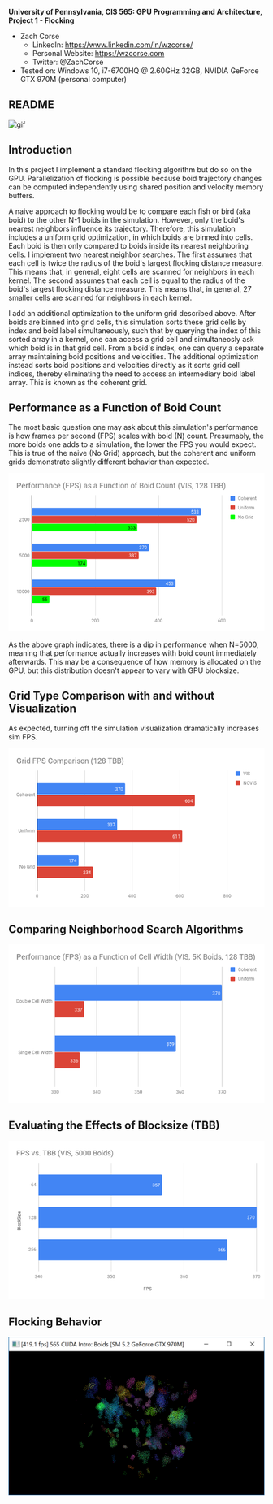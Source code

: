 **University of Pennsylvania, CIS 565: GPU Programming and Architecture,
Project 1 - Flocking**

* Zach Corse
  * LinkedIn: https://www.linkedin.com/in/wzcorse/
  * Personal Website: https://wzcorse.com
  * Twitter: @ZachCorse
* Tested on: Windows 10, i7-6700HQ @ 2.60GHz 32GB, NVIDIA GeForce GTX 970M (personal computer)

## README

![gif](images/flocking.gif)

Introduction
------------

In this project I implement a standard flocking algorithm but do so on the GPU. Parallelization of flocking is possible because boid trajectory changes can be computed independently using shared position and velocity memory buffers.

A naive approach to flocking would be to compare each fish or bird (aka boid) to the other N-1 boids in the simulation. However, only the boid's nearest neighbors influence its trajectory. Therefore, this simulation includes a uniform grid optimization, in which boids are binned into cells. Each boid is then only compared to boids inside its nearest neighboring cells. I implement two nearest neighbor searches. The first assumes that each cell is twice the radius of the boid's largest flocking distance measure. This means that, in general, eight cells are scanned for neighbors in each kernel. The second assumes that each cell is equal to the radius of the boid's largest flocking distance measure. This means that, in general, 27 smaller cells are scanned for neighbors in each kernel.

I add an additional optimization to the uniform grid described above. After boids are binned into grid cells, this simulation sorts these grid cells by index and boid label simultaneously, such that by querying the index of this sorted array in a kernel, one can access a grid cell and simultaneosly ask which boid is in that grid cell. From a boid's index, one can query a separate array maintaining boid positions and velocities. The additional optimization instead sorts boid positions and velocities directly as it sorts grid cell indices, thereby eliminating the need to access an intermediary boid label array. This is known as the coherent grid.


Performance as a Function of Boid Count
------------

The most basic question one may ask about this simulation's performance is how frames per second (FPS) scales with boid (N) count. Presumably, the more boids one adds to a simulation, the lower the FPS you would expect. This is true of the naive (No Grid) approach, but the coherent and uniform grids demonstrate slightly different behavior than expected.

![graph1](images/PerformanceFPSasaFunctionofBoidCountVIS128TBB.png)

As the above graph indicates, there is a dip in performance when N=5000, meaning that performance actually increases with boid count immediately afterwards. This may be a consequence of how memory is allocated on the GPU, but this distribution doesn't appear to vary with GPU blocksize. 

Grid Type Comparison with and without Visualization
------------

As expected, turning off the simulation visualization dramatically increases sim FPS.

![graph2](images/GridFPSComparison128TBB.png)

Comparing Neighborhood Search Algorithms
------------

![graph3](images/PerformanceFPSasaFunctionofCellWidthVIS5KBoids128TBB.png)

Evaluating the Effects of Blocksize (TBB)
------------

![graph4](images/FPSvsTBBVIS5000Boids.png)

Flocking Behavior
------------

![screenshot](images/screenshot.PNG)
